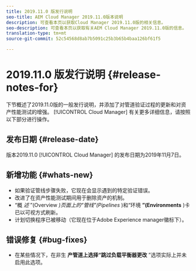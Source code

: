 ```yaml
---
title: 2019.11.0 版发行说明
seo-title: AEM Cloud Manager 2019.11.0版本说明
description: 可查看本页以获取Cloud Manager 2019.11.0版的相关信息。
seo-description: 可查看本页以获取有关AEM Cloud Manager 2019.11.0版的信息。
translation-type: tm+mt
source-git-commit: 52c54568d8ab7b5091c25b3b65b4baa126bf61f5

---
```


# 2019.11.0 版发行说明 {#release-notes-for}

下节概述了2019.11.0版的一般发行说明，并添加了对管道验证过程的更新和对资产性能测试的增强。 [!UICONTROL Cloud Manager] 
有关更多详细信息，请按照以下部分进行操作。

## 发布日期 {#release-date}

版本2019.11.0 [!UICONTROL Cloud Manager] 的发布日期为2019年11月7日。

## 新增功能 {#whats-new}

* 如果验证管线步骤失败，它现在会显示遇到的特定验证错误。
* 改进了在资产性能测试期间用于删除资产的机制。
* “概 *述* ”(Overview *)页面上的“管线”(Pipelines* )和“环境 **”(Environments** )卡已以可视方式刷新。
* 计划切换程序已被移动（它现在位于Adobe Experience manager徽标下）。

## 错误修复 {#bug-fixes}

* 在某些情况下，在非生 **产管道上选择“跳过负载平衡器更改** ”选项实际上并未启用此选项。
